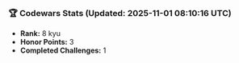 ### 🏆 Codewars Stats (Updated: 2025-11-01 08:10:16 UTC)

- **Rank:** 8 kyu
- **Honor Points:** 3
- **Completed Challenges:** 1
